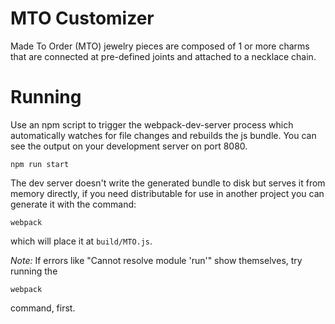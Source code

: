 
# MTO Customizer

Made To Order (MTO) jewelry pieces are composed of 1 or more charms that are connected at
pre-defined joints and attached to a necklace chain.

# Running

Use an npm script to trigger the webpack-dev-server process which automatically watches for
file changes and rebuilds the js bundle. You can see the output on your development server
on port 8080.

    npm run start

The dev server doesn't write the generated bundle to disk but serves it from memory directly,
if you need distributable for use in another project you can generate it with the command:

    webpack

which will place it at `build/MTO.js`.

*Note:* If errors like "Cannot resolve module 'run'" show themselves, try running the 

    webpack
    
command, first.
    
